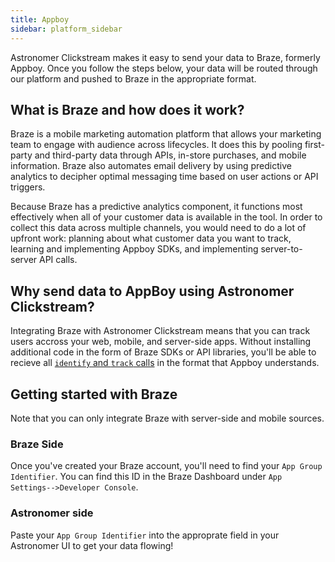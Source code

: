 ```yaml
---
title: Appboy
sidebar: platform_sidebar
---
```

Astronomer Clickstream makes it easy to send your data to Braze, formerly Appboy. Once you follow the steps below, your data will be routed through our platform and pushed to Braze in the appropriate format. 

## What is Braze and how does it work?

Braze is a mobile marketing automation platform that allows your marketing team to engage with audience across lifecycles. It does this by pooling first-party and third-party data through APIs, in-store purchases, and mobile information. Braze also automates email delivery by using predictive analytics to decipher optimal messaging time based on user actions or API triggers.

Because Braze has a predictive analytics component, it functions most effectively when all of your customer data is available in the tool. In order to collect this data across multiple channels, you would need to do a lot of upfront work: planning about what customer data you want to track, learning and implementing Appboy SDKs, and implementing server-to-server API calls.

## Why send data to AppBoy using Astronomer Clickstream?

Integrating Braze with Astronomer Clickstream means that you can track users accross your web, mobile, and server-side apps. Without installing additional code in the form of Braze SDKs or API libraries, you'll be able to recieve all [`identify` and `track` calls](,,/calls.html) in the format that Appboy understands.

## Getting started with Braze

Note that you can only integrate Braze with server-side and mobile sources.

### Braze Side

Once you've created your Braze account, you'll need to find your `App Group Identifier`. You can find this ID in the Braze Dashboard under `App Settings-->Developer Console`. 

### Astronomer side

Paste your `App Group Identifier` into the approprate field in your Astronomer UI to get your data flowing!
